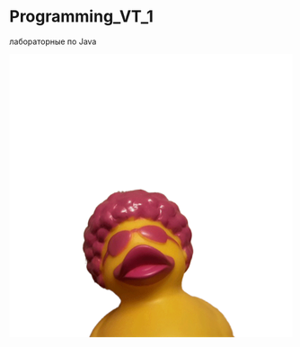 # Programming_VT_1
   лабораторные по Java 

![image](https://github.com/Doraaazzz/Programming_VT_1/blob/main/meow.gif)

 
